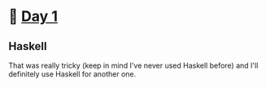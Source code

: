 # 🎁 [Day 1](https://adventofcode.com/2020/day/1)

## Haskell

That was really tricky (keep in mind I've never used Haskell before) and I'll definitely use Haskell for another one.
